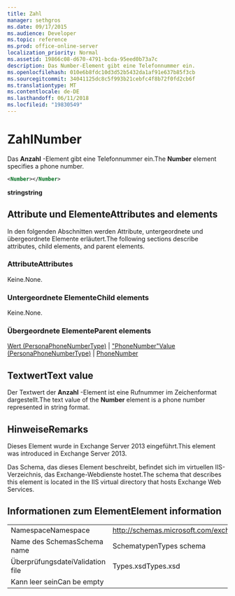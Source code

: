 ```yaml
---
title: Zahl
manager: sethgros
ms.date: 09/17/2015
ms.audience: Developer
ms.topic: reference
ms.prod: office-online-server
localization_priority: Normal
ms.assetid: 19866c08-d670-4791-bcda-95eed0b73a7c
description: Das Number-Element gibt eine Telefonnummer ein.
ms.openlocfilehash: 010e6b8fdc10d3d52b5432da1af91e637b85f3cb
ms.sourcegitcommit: 34041125dc8c5f993b21cebfc4f8b72f0fd2cb6f
ms.translationtype: MT
ms.contentlocale: de-DE
ms.lasthandoff: 06/11/2018
ms.locfileid: "19830549"
---
```

# <a name="number"></a><span data-ttu-id="4429a-103">Zahl</span><span class="sxs-lookup"><span data-stu-id="4429a-103">Number</span></span>

<span data-ttu-id="4429a-104">Das **Anzahl** -Element gibt eine Telefonnummer ein.</span><span class="sxs-lookup"><span data-stu-id="4429a-104">The **Number** element specifies a phone number.</span></span> 
  
```XML
<Number></Number>
```

 <span data-ttu-id="4429a-105">**string**</span><span class="sxs-lookup"><span data-stu-id="4429a-105">**string**</span></span>
## <a name="attributes-and-elements"></a><span data-ttu-id="4429a-106">Attribute und Elemente</span><span class="sxs-lookup"><span data-stu-id="4429a-106">Attributes and elements</span></span>

<span data-ttu-id="4429a-107">In den folgenden Abschnitten werden Attribute, untergeordnete und übergeordnete Elemente erläutert.</span><span class="sxs-lookup"><span data-stu-id="4429a-107">The following sections describe attributes, child elements, and parent elements.</span></span>
  
### <a name="attributes"></a><span data-ttu-id="4429a-108">Attribute</span><span class="sxs-lookup"><span data-stu-id="4429a-108">Attributes</span></span>

<span data-ttu-id="4429a-109">Keine.</span><span class="sxs-lookup"><span data-stu-id="4429a-109">None.</span></span>
  
### <a name="child-elements"></a><span data-ttu-id="4429a-110">Untergeordnete Elemente</span><span class="sxs-lookup"><span data-stu-id="4429a-110">Child elements</span></span>

<span data-ttu-id="4429a-111">Keine.</span><span class="sxs-lookup"><span data-stu-id="4429a-111">None.</span></span>
  
### <a name="parent-elements"></a><span data-ttu-id="4429a-112">Übergeordnete Elemente</span><span class="sxs-lookup"><span data-stu-id="4429a-112">Parent elements</span></span>

<span data-ttu-id="4429a-113">[Wert (PersonaPhoneNumberType)](value-personaphonenumbertype.md) | ["PhoneNumber"](phonenumber.md)</span><span class="sxs-lookup"><span data-stu-id="4429a-113">[Value (PersonaPhoneNumberType)](value-personaphonenumbertype.md) | [PhoneNumber](phonenumber.md)</span></span>
  
## <a name="text-value"></a><span data-ttu-id="4429a-114">Textwert</span><span class="sxs-lookup"><span data-stu-id="4429a-114">Text value</span></span>

<span data-ttu-id="4429a-115">Der Textwert der **Anzahl** -Element ist eine Rufnummer im Zeichenformat dargestellt.</span><span class="sxs-lookup"><span data-stu-id="4429a-115">The text value of the **Number** element is a phone number represented in string format.</span></span> 
  
## <a name="remarks"></a><span data-ttu-id="4429a-116">Hinweise</span><span class="sxs-lookup"><span data-stu-id="4429a-116">Remarks</span></span>

<span data-ttu-id="4429a-117">Dieses Element wurde in Exchange Server 2013 eingeführt.</span><span class="sxs-lookup"><span data-stu-id="4429a-117">This element was introduced in Exchange Server 2013.</span></span>
  
<span data-ttu-id="4429a-118">Das Schema, das dieses Element beschreibt, befindet sich im virtuellen IIS-Verzeichnis, das Exchange-Webdienste hostet.</span><span class="sxs-lookup"><span data-stu-id="4429a-118">The schema that describes this element is located in the IIS virtual directory that hosts Exchange Web Services.</span></span>
  
## <a name="element-information"></a><span data-ttu-id="4429a-119">Informationen zum Element</span><span class="sxs-lookup"><span data-stu-id="4429a-119">Element information</span></span>

|||
|:-----|:-----|
|<span data-ttu-id="4429a-120">Namespace</span><span class="sxs-lookup"><span data-stu-id="4429a-120">Namespace</span></span>  <br/> |http://schemas.microsoft.com/exchange/services/2006/types  <br/> |
|<span data-ttu-id="4429a-121">Name des Schemas</span><span class="sxs-lookup"><span data-stu-id="4429a-121">Schema name</span></span>  <br/> |<span data-ttu-id="4429a-122">Schematypen</span><span class="sxs-lookup"><span data-stu-id="4429a-122">Types schema</span></span>  <br/> |
|<span data-ttu-id="4429a-123">Überprüfungsdatei</span><span class="sxs-lookup"><span data-stu-id="4429a-123">Validation file</span></span>  <br/> |<span data-ttu-id="4429a-124">Types.xsd</span><span class="sxs-lookup"><span data-stu-id="4429a-124">Types.xsd</span></span>  <br/> |
|<span data-ttu-id="4429a-125">Kann leer sein</span><span class="sxs-lookup"><span data-stu-id="4429a-125">Can be empty</span></span>  <br/> ||
   

